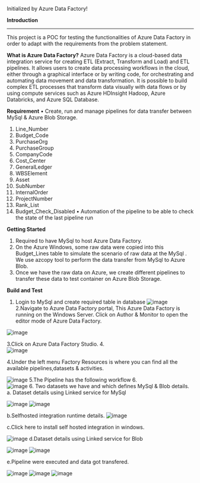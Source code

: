 Initialized by Azure Data Factory!

**Introduction**
________________________________________
This project is a POC for testing the functionalities of Azure Data Factory in order to adapt with the requirements from the problem statement.

**What is Azure Data Factory?**
Azure Data Factory is a cloud-based data integration service for creating ETL (Extract, Transform and Load) and ETL pipelines. It allows users to create data processing workflows in the cloud, either through a graphical interface or by writing code, for orchestrating and automating data movement and data transformation. It is possible to build complex ETL processes that transform data visually with data flows or by using compute services such as Azure HDInsight Hadoop, Azure Databricks, and Azure SQL Database.

**Requirement**
• Create, run and manage pipelines for data transfer between MySql & Azure Blob Storage.
1.	Line_Number
2.	Budget_Code
3.	PurchaseOrg
4.	PurchaseGroup
5.	CompanyCode
6.	Cost_Center
7.	GeneralLedger
8.	WBSElement
9.	Asset
10.	SubNumber
11.	InternalOrder
12.	ProjectNumber
13.	Rank_List
14.	Budget_Check_Disabled
• Automation of the pipeline to be able to check the state of the last pipeline run

**Getting Started**
1.	Required to have  MySql to host Azure Data Factory.
2.	On the Azure Windows, some raw data were copied into this Budget_Lines table to simulate the scenario of raw data at the MySql . We use azcopy tool to perform the data transfer from MySql to Azure Blob.
3.	Once we have the raw data on Azure, we create different pipelines to transfer these data to test container on Azure Blob Storage.

**Build and Test**
1.	Login to MySql and create required table in database
![image](https://user-images.githubusercontent.com/94681830/143833431-33544836-8bef-4ef8-b682-0938c9d9eaf7.png)
2.Navigate to Azure Data Factory portal, This Azure Data Factory is running on the Windows Server. Click on Author & Monitor to open the editor mode of Azure Data Factory.

![image](https://user-images.githubusercontent.com/94681830/143833750-c1d66b4c-92b6-4b28-a07c-594b5074f41c.png)

3.Click on Azure Data Factory Studio.
4.	
![image](https://user-images.githubusercontent.com/94681830/143834023-69c4e219-960d-4516-a3f5-6c67a9c3ee9f.png)

4.Under the left menu Factory Resources is where you can find all the available pipelines,datasets & activities.

![image](https://user-images.githubusercontent.com/94681830/143834448-e9698acb-56ca-4fc9-9d9a-c469b9298d02.png)
5.The Pipeline has the following workflow
6.	
![image](https://user-images.githubusercontent.com/94681830/143834530-ae07274a-2a76-4dc2-a5c4-2953a0c81f1d.png)
6.	Two datasets we have and which defines  MySql & Blob details.
a.	Dataset details using Linked service for MySql

![image](https://user-images.githubusercontent.com/94681830/143834629-5e1b721a-1ee8-44f5-9fc0-77579fad543f.png)
![image](https://user-images.githubusercontent.com/94681830/143834808-c9f9a9b1-01c9-4043-ac70-ae98abc83683.png)

b.Selfhosted integration runtime details.
![image](https://user-images.githubusercontent.com/94681830/143834902-a4723be9-177c-4ed8-9833-e6f417712387.png)

c.Click here to install self hosted integration in windows.

![image](https://user-images.githubusercontent.com/94681830/143834989-7c7a3ec7-5656-4424-a9da-fd4cd5c2cb04.png)
d.Dataset details using Linked service for Blob

![image](https://user-images.githubusercontent.com/94681830/143835087-6dbcb27e-e562-4d08-a211-99ba8cf24857.png)
![image](https://user-images.githubusercontent.com/94681830/143835170-c0183986-3320-4993-9cb1-775f29cf3764.png)

e.Pipeline were executed and data got transfered.

![image](https://user-images.githubusercontent.com/94681830/143835387-78a930b6-8752-466b-b611-303105b333d0.png)
![image](https://user-images.githubusercontent.com/94681830/143835444-0bb2dbe0-3a6d-443a-8e7b-d9d43fe67075.png)
![image](https://user-images.githubusercontent.com/94681830/143835489-021d3c3e-0324-4575-8b3c-c7e4e44dc7b5.png)






